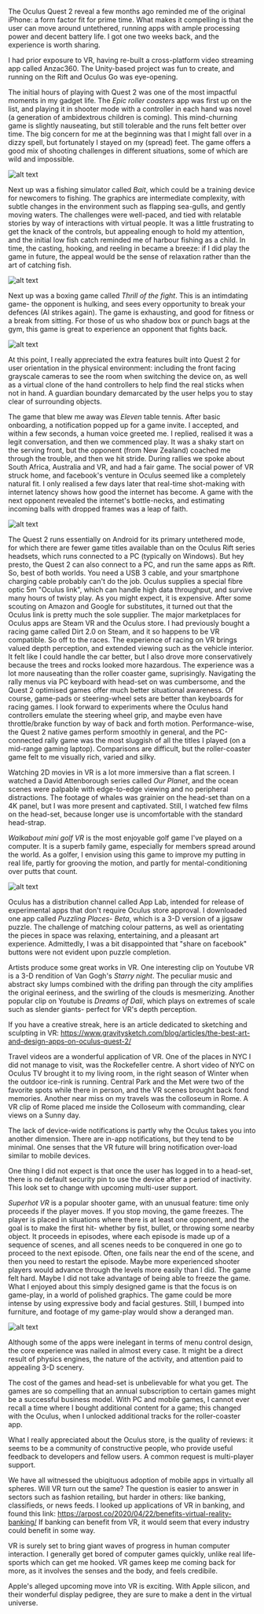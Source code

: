 The Oculus Quest 2 reveal a few months ago reminded me of the original iPhone: a form factor fit for prime time. What makes it compelling is that the user can move around untethered, running apps with ample processing power and decent battery life. I got one two weeks back, and the experience is worth sharing.

I had prior exposure to VR, having re-built a cross-platform video streaming app called Anzac360. The Unity-based project was fun to create, and running on the Rift and Oculus Go was eye-opening. 

The initial hours of playing with Quest 2 was one of the most impactful moments in my gadget life. The *Epic roller coasters* app was first up on the list, and playing it in shooter mode with a controller in each hand was novel (a generation of ambidextrous children is coming). This mind-churning game is slightly nauseating, but still tolerable and the runs felt better over time.  The big concern for me at the beginning was that I might fall over in a dizzy spell, but fortunately I stayed on my (spread) feet. The game offers a good mix of shooting challenges in different situations, some of which are wild and impossible. 

![alt text](https://github.com/RowanG1/RowanG1.github.io/blob/master/images/roll-coaster-1.jpg?raw=true)

Next up was a fishing simulator called *Bait*, which could be a training device for newcomers to fishing. The graphics are intermediate complexity, with subtle changes in the environment such as flapping sea-gulls, and gently moving waters. The challenges were well-paced, and tied with relatable stories by way of interactions with virtual people. It was a little frustrating to get the knack of the controls, but appealing enough to hold my attention, and the initial low fish catch reminded me of harbour fishing as a child. In time, the casting, hooking, and reeling in became a breeze: if I did play the game in future, the appeal would be the sense of relaxation rather than the art of catching fish. 

![alt text](https://github.com/RowanG1/RowanG1.github.io/blob/master/images/bait-1.jpg?raw=true)

Next up was a boxing game called *Thrill of the fight*. This is an intimdating game- the opponent is hulking, and sees every opportunity to break your defences (AI strikes again). The game is exhausting, and good for fitness or a break from sitting. For those of us who shadow box or punch bags at the gym, this game is great to experience an opponent that fights back.

![alt text](https://github.com/RowanG1/RowanG1.github.io/blob/master/images/thrill-fight-1.jpg?raw=true)

At this point, I really appreciated the extra features built into Quest 2 for user orientation in the physical environment: including the front facing grayscale cameras to see the room when switching the device on, as well as a virtual clone of the hand controllers to help find the real sticks when not in hand. A guardian boundary demarcated by the user helps you to stay clear of surrounding objects.

The game that blew me away was *Eleven* table tennis. After basic onboarding, a notification popped up for a game invite. I accepted, and within a few seconds, a human voice greeted me. I replied, realised it was a legit conversation, and then we commenced play. It was a shaky start on the serving front, but the opponent (from New Zealand) coached me through the trouble, and then we hit stride. During rallies we spoke about South Africa, Australia and VR, and had a fair game. The social power of VR struck home, and facebook's venture in Oculus seemed like a completely natural fit. I only realised a few days later that real-time shot-making with internet latency shows how good the internet has become. A game with the next opponent revealed the internet's bottle-necks, and estimating incoming balls with dropped frames was a leap of faith.

![alt text](https://github.com/RowanG1/RowanG1.github.io/blob/master/images/table-tennis-1.jpg?raw=true)

The Quest 2 runs essentially on Android for its primary untethered mode, for which there are fewer game titles available than on the Oculus Rift series headsets, which runs connected to a PC (typically on Windows). But hey presto, the Quest 2 can also connect to a PC, and run the same apps as Rift. So, best of both worlds. You need a USB 3 cable, and your smartphone charging cable probably can't do the job. Oculus supplies a special fibre optic 5m "Oculus link", which can handle high data throughput, and survive many hours of twisty play. As you might expect, it is expensive. After some scouting on Amazon and Google for substitutes, it turned out that the Oculus link is pretty much the sole supplier. The major marketplaces for Oculus apps are Steam VR and the Oculus store. I had previously bought a racing game called Dirt 2.0 on Steam, and it so happens to be VR compatible. So off to the races. The experience of racing on VR brings valued depth perception, and extended viewing such as the vehicle interior. It felt like I could handle the car better, but I also drove more conservatively because the trees and rocks looked more hazardous. The experience was a lot more nauseating than the roller coaster game, suprisingly. Navigating the rally menus via PC keyboard with head-set on was cumbersome, and the Quest 2 optimised games offer much better situational awareness. Of course, game-pads or steering-wheel sets are better than keyboards for racing games. I look forward to experiments where the Oculus hand controllers emulate the steering wheel grip, and maybe even have throttle/brake function by way of back and forth motion. Performance-wise, the Quest 2 native games perform smoothly in general, and the PC-connected rally game was the most sluggish of all the titles I played (on a mid-range gaming laptop). Comparisons are difficult, but the roller-coaster game felt to me visually rich, varied and silky.

Watching 2D movies in VR is a lot more immersive than a flat screen. I watched a David Attenborough series called *Our Planet*, and the ocean scenes were palpable with edge-to-edge viewing and no peripheral distractions. The footage of whales was grainier on the head-set than on a 4K panel, but I was more present and captivated. Still, I watched few films on the head-set, because longer use is uncomfortable with the standard head-strap.

*Walkabout mini golf VR* is the most enjoyable golf game I've played on a computer. It is a superb family game, especially for members spread around the world. As a golfer, I envision using this game to improve my putting in real life, partly for grooving the motion, and partly for mental-conditioning over putts that count.

![alt text](https://github.com/RowanG1/RowanG1.github.io/blob/master/images/mini-golf-1.jpg?raw=true)

Oculus has a distribution channel called App Lab, intended for release of experimental apps that don't require Oculus store approval. I downloaded one app called *Puzzling Places- Beta*, which is a 3-D version of a jigsaw puzzle. The challenge of matching colour patterns, as well as orientating the pieces in space was relaxing, entertaining, and a pleasant art experience. Admittedly, I was a bit disappointed that "share on facebook" buttons were not evident upon puzzle completion.

Artists produce some great works in VR. One interesting clip on Youtube VR is a 3-D rendition of Van Gogh's *Starry night*. The peculiar music and abstract sky lumps combined with the drifing pan through the city amplifies the original eeriness, and the swirling of the clouds is mesmerizing. Another popular clip on Youtube is *Dreams of Dali*, which plays on extremes of scale such as slender giants-  perfect for VR's depth perception. 

If you have a creative streak, here is an article dedicated to sketching and sculpting in VR: https://www.gravitysketch.com/blog/articles/the-best-art-and-design-apps-on-oculus-quest-2/

Travel videos are a wonderful application of VR. One of the places in NYC I did not manage to visit, was the Rockefeller centre. A short video of NYC on Oculus TV brought it to my living room, in the right season of Winter when the outdoor ice-rink is running. Central Park and the Met were two of the favorite spots while there in person, and the VR scenes brought back fond memories. Another near miss on my travels was the colloseum in Rome.  A VR clip of Rome placed me inside the Colloseum with commanding, clear views on a Sunny day.

The lack of device-wide notifications is partly why the Oculus takes you into another dimension. There are in-app notifications, but they tend to be minimal. One senses that the VR future will bring notification over-load similar to mobile devices.

One thing I did not expect is that once the user has logged in to a head-set, there is no default security pin to use the device after a period of inactivity. This look set to change with upcoming multi-user support.

*Superhot VR* is a popular shooter game, with an unusual feature: time only proceeds if the player moves. If you stop moving, the game freezes. The player is placed in situations where there is at least one opponent, and the goal is to make the first hit- whether by fist, bullet, or throwing some nearby object. It proceeds in episodes, where each episode is made up of a sequence of scenes, and all scenes needs to be conquered in one go to proceed to the next episode. Often, one fails near the end of the scene, and then you need to restart the episode. Maybe more experienced shooter players would advance through the levels more easily than I did. The game felt hard. Maybe I did not take advantage of being able to freeze the game. What I enjoyed about this simply designed game is that the focus is on game-play, in a world of polished graphics. The game could be more intense by using expressive body and facial gestures. Still, I bumped into furniture, and footage of my game-play would show a deranged man.

![alt text](https://github.com/RowanG1/RowanG1.github.io/blob/master/images/superhot-vr-1.jpg?raw=true)

Although some of the apps were inelegant in terms of menu control design, the core experience was nailed in almost every case. It might be a direct result of physics engines, the nature of the activity, and attention paid to appealing 3-D scenery.

The cost of the games and head-set is unbelievable for what you get. The games are so compelling that an annual subscription to certain games might be a successful business model. With PC and mobile games, I cannot ever recall a time where I bought additional content for a game; this changed with the Oculus, when I unlocked additional tracks for the roller-coaster app.

What I really appreciated about the Oculus store, is the quality of reviews: it seems to be a community of constructive people, who provide useful feedback to developers and fellow users. A common request is multi-player support.

We have all witnessed the ubiqituous adoption of mobile apps in virtually all spheres. Will VR turn out the same? The question is easier to answer in sectors such as fashion retailing, but harder in others: like banking, classifieds, or news feeds. I looked up applications of VR in banking, and found this link: 
https://arpost.co/2020/04/22/benefits-virtual-reality-banking/
If banking can benefit from VR, it would seem that every industry could benefit in some way. 

VR is surely set to bring giant waves of progress in human computer interaction. I generally get bored of computer games quickly, unlike real life-sports which can get me hooked. VR games keep me coming back for more, as it involves the senses and the body, and feels credibile.  

Apple's alleged upcoming move into VR is exciting. With Apple silicon, and their wonderful display pedigree, they are sure to make a dent in the virtual universe. 
